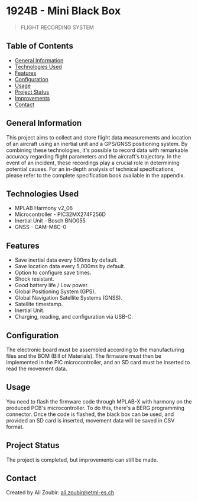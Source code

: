 # 1924B - Mini Black Box
> FLIGHT RECORDING SYSTEM

## Table of Contents
* [General Information](#general-information)
* [Technologies Used](#technologies-used)
* [Features](#features)
* [Configuration](#configuration)
* [Usage](#usage)
* [Project Status](#project-status)
* [Improvements](#improvements)
* [Contact](#contact)
<!-- * [License](#license) -->

## General Information
This project aims to collect and store flight data measurements and location of an aircraft using an inertial unit and a GPS/GNSS positioning system. By combining these technologies, it's possible to record data with remarkable accuracy regarding flight parameters and the aircraft's trajectory. In the event of an incident, these recordings play a crucial role in determining potential causes. For an in-depth analysis of technical specifications, please refer to the complete specification book available in the appendix.
<!-- You don't have to answer all the questions - just the ones relevant to your project. -->

## Technologies Used
- MPLAB Harmony v2_06
- Microcontroller - PIC32MX274F256D
- Inertial Unit - Bosch BNO055
- GNSS - CAM-M8C-0

## Features
- Save inertial data every 500ms by default.
- Save location data every 5,000ms by default.
- Option to configure save times.
- Shock resistant.
- Good battery life / Low power.
- Global Positioning System (GPS).
- Global Navigation Satellite Systems (GNSS).
- Satellite timestamp.
- Inertial Unit.
- Charging, reading, and configuration via USB-C.

## Configuration
The electronic board must be assembled according to the manufacturing files and the BOM (Bill of Materials). The firmware must then be implemented in the PIC microcontroller, and an SD card must be inserted to read the movement data.

## Usage
You need to flash the firmware code through MPLAB-X with harmony on the produced PCB's microcontroller. To do this, there's a BERG programming connector. Once the code is flashed, the black box can be used, and provided an SD card is inserted, movement data will be saved in CSV format.

## Project Status
The project is completed, but improvements can still be made.

## Contact
Created by Ali Zoubir: ali.zoubir@etml-es.ch

